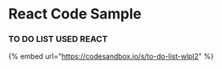# React Code Sample

### TO DO LIST USED REACT

{% embed url="https://codesandbox.io/s/to-do-list-wlpl2" %}



